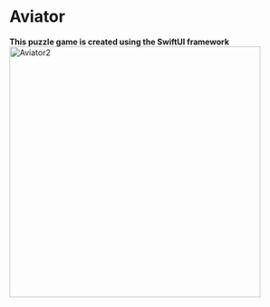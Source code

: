 # Aviator 
**This puzzle game is created using the SwiftUI framework**
<img width="443" alt="Aviator2" src="https://github.com/user-attachments/assets/d8b85880-0618-4e09-b315-709bca96e196">
